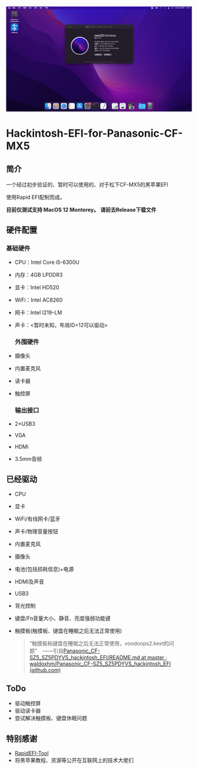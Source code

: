 ![截屏2024-08-23 14.26.18.png](https://github.com/Mosaik404/Hackintosh-EFI-for-Panasonic-CF-MX5/blob/main/%E6%88%AA%E5%B1%8F2024-08-23%2014.26.18.png)

# Hackintosh-EFI-for-Panasonic-CF-MX5

## 简介

一个经过初步验证的、暂时可以使用的、对于松下CF-MX5的黑苹果EFI

使用Rapid EFI配制而成。

**目前仅测试支持 MacOS 12 Monterey。**
**请前去Release下载文件**

## 硬件配置

### 基础硬件

- CPU：Intel Core i5-6300U
- 内存：4GB LPDDR3
- 显卡：Intel HD520
- WiFi：Intel AC8260
- 网卡：Intel I219-LM
- 声卡：<暂时未知，布局ID=12可以驱动>
  
  ### 外围硬件
- 摄像头
- 内置麦克风
- 读卡器
- 触控屏
  
  ### 输出接口
- 2×USB3
- VGA
- HDMi
- 3.5mm音频

## 已经驱动

- CPU

- 显卡

- WiFi/有线网卡/蓝牙

- 声卡/物理音量按钮

- 内置麦克风

- 摄像头

- 电池(包括损耗信息)+电源

- HDMI及声音

- USB3

- 背光控制

- 键盘/Fn音量大小、静音、亮度强弱功能键

- 触摸板(触摸板、键盘在睡眠之后无法正常使用)
  
  > “触摸板和键盘在睡眠之后无法正常使用，voodoops2.kext的问题”    ——引自[Panasonic_CF-SZ5_SZ5PDYVS_hackintosh_EFI/README.md at master · waldoxhm/Panasonic_CF-SZ5_SZ5PDYVS_hackintosh_EFI (github.com)](https://github.com/waldoxhm/Panasonic_CF-SZ5_SZ5PDYVS_hackintosh_EFI/blob/master/README.md)

## ToDo

- 驱动触控屏
- 驱动读卡器
- 尝试解决触摸板、键盘休眠问题

## 特别感谢

- [RapidEFI-Tool](https://github.com/JeoJay127/RapidEFI-Tool)
- 将黑苹果教程、资源等公开在互联网上的技术大佬们
